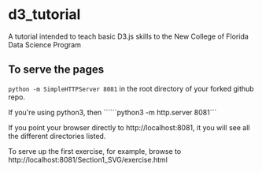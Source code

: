 # d3_tutorial
A tutorial intended to teach basic D3.js skills to the New College of Florida Data Science Program

## To serve the pages

```python -m SimpleHTTPServer 8081``` in the root directory of your forked github repo. 

If you're using python3, then ``````python3 -m http.server 8081```

If you point your browser directly to http://localhost:8081, it you will see all the different directories listed. 

To serve up the first exercise, for example, browse to http://localhost:8081/Section1_SVG/exercise.html
